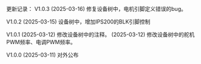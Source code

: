 更新记录：
V1.0.3
    (2025-03-16) 修复设备树中，电机引脚定义错误的bug。

V1.0.2
    (2025-03-15) 设备树中，增加IPS200的BLK引脚控制

V1.0.1
    (2025-03-12) 修改设备树中的注释。
    (2025-03-12) 修改设备树中的舵机PWM频率、电调PWM频率。

V1.0.0
    (2025-03-11) 对外公布
    